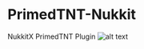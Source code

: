 # PrimedTNT-Nukkit
NukkitX PrimedTNT Plugin
![alt text](https://www.youtube.com/watch?v=bI2RdyMIc3A&ab_channel=Ayrz)
